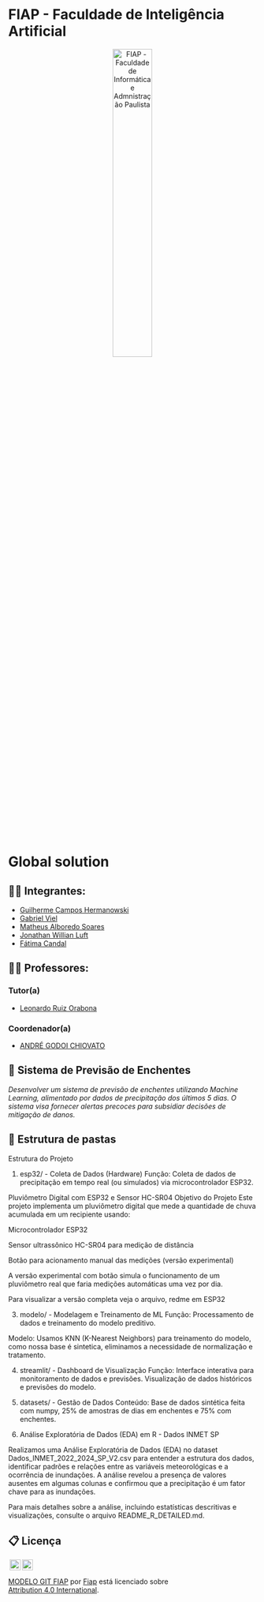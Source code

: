 # FIAP - Faculdade de Inteligência Artificial

<p align="center">
<a href= "https://www.fiap.com.br/"><img src="assets/logo-fiap.png" alt="FIAP - Faculdade de Informática e Admnistração Paulista" border="0" width=40% height=40%></a>
</p>

<br>

# Global solution

## 👨‍🎓 Integrantes: 
- <a href="https://www.linkedin.com/company/inova-fusca">Guilherme Campos Hermanowski </a>
- <a href="https://www.linkedin.com/company/inova-fusca">Gabriel Viel </a>
- <a href="https://www.linkedin.com/company/inova-fusca"> Matheus Alboredo Soares</a> 
- <a href="https://www.linkedin.com/company/inova-fusca">Jonathan Willian Luft </a>
- <a href="https://www.linkedin.com/company/inova-fusca">Fátima Candal</a>


## 👩‍🏫 Professores:

### Tutor(a) 
- <a href="https://www.linkedin.com/company/inova-fusca">Leonardo Ruiz Orabona</a>
### Coordenador(a)
- <a href="https://www.linkedin.com/company/inova-fusca">ANDRÉ GODOI CHIOVATO</a>


## 📜 Sistema de Previsão de Enchentes

*Desenvolver um sistema de previsão de enchentes utilizando Machine Learning, alimentado por dados de precipitação dos últimos 5 dias. O sistema visa fornecer alertas precoces para subsidiar decisões de mitigação de danos.*

## 📁 Estrutura de pastas

Estrutura do Projeto
1. esp32/ - Coleta de Dados (Hardware)
Função: Coleta de dados de precipitação em tempo real (ou simulados) via microcontrolador ESP32.


Pluviômetro Digital com ESP32 e Sensor HC-SR04
Objetivo do Projeto
Este projeto implementa um pluviômetro digital que mede a quantidade de chuva acumulada em um recipiente usando:

Microcontrolador ESP32

Sensor ultrassônico HC-SR04 para medição de distância

Botão para acionamento manual das medições (versão experimental)

A versão experimental com botão simula o funcionamento de um pluviômetro real que faria medições automáticas uma vez por dia.

Para visualizar a versão completa veja o arquivo, redme em ESP32

3. modelo/ - Modelagem e Treinamento de ML
Função: Processamento de dados e treinamento do modelo preditivo.

Modelo:
Usamos KNN (K-Nearest Neighbors) para treinamento do modelo, como nossa base é sintetica, eliminamos a necessidade de normalização e tratamento.

4. streamlit/ - Dashboard de Visualização
Função: Interface interativa para monitoramento de dados e previsões.
Visualização de dados históricos e previsões do modelo.

5. datasets/ - Gestão de Dados
Conteúdo:
Base de dados sintética feita com numpy, 25% de amostras de dias em enchentes e 75% com enchentes.

6. Análise Exploratória de Dados (EDA) em R - Dados INMET SP

Realizamos uma Análise Exploratória de Dados (EDA) no dataset Dados_INMET_2022_2024_SP_V2.csv para entender a estrutura dos dados, identificar padrões e relações entre as variáveis meteorológicas e a ocorrência de inundações. A análise revelou a presença de valores ausentes em algumas colunas e confirmou que a precipitação é um fator chave para as inundações.

Para mais detalhes sobre a análise, incluindo estatísticas descritivas e visualizações, consulte o arquivo README_R_DETAILED.md.


## 📋 Licença

<img style="height:22px!important;margin-left:3px;vertical-align:text-bottom;" src="https://mirrors.creativecommons.org/presskit/icons/cc.svg?ref=chooser-v1"><img style="height:22px!important;margin-left:3px;vertical-align:text-bottom;" src="https://mirrors.creativecommons.org/presskit/icons/by.svg?ref=chooser-v1"><p xmlns:cc="http://creativecommons.org/ns#" xmlns:dct="http://purl.org/dc/terms/"><a property="dct:title" rel="cc:attributionURL" href="https://github.com/agodoi/template">MODELO GIT FIAP</a> por <a rel="cc:attributionURL dct:creator" property="cc:attributionName" href="https://fiap.com.br">Fiap</a> está licenciado sobre <a href="http://creativecommons.org/licenses/by/4.0/?ref=chooser-v1" target="_blank" rel="license noopener noreferrer" style="display:inline-block;">Attribution 4.0 International</a>.</p>


